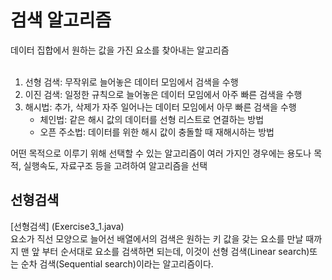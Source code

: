 # 검색 알고리즘
데이터 집합에서 원하는 값을 가진 요소를 찾아내는 알고리즘<br/>
<br/>

1. 선형 검색: 무작위로 늘어놓은 데이터 모임에서 검색을 수행  
2. 이진 검색: 일정한 규칙으로 늘어놓은 데이터 모임에서 아주 빠른 검색을 수행  
3. 해시법: 추가, 삭제가 자주 일어나는 데이터 모임에서 아무 빠른 검색을 수행<br/>
    * 체인법: 같은 해시 값의 데이터를 선형 리스트로 연결하는 방법
    * 오픈 주소법: 데이터를 위한 해시 값이 충돌할 때 재해시하는 방법<br/>
    
어떤 목적으로 이루기 위해 선택할 수 있는 알고리즘이 여러 가지인 경우에는 용도나 목적, 실행속도,
자료구조 등을 고려하여 알고리즘을 선택

## 선형검색
[선형검색] (Exercise3_1.java)  
요소가 직선 모양으로 늘어선 배열에서의 검색은 원하는 키 값을 갖는 요소를 만날 때까지 맨 앞 부터 순서대로 요소를 검색하면 되는데,
 이것이 선형 검색(Linear search)또는 순차 검색(Sequential search)이라는 알고리즘이다.